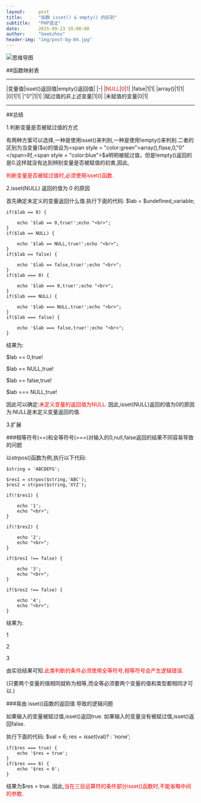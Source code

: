 ```yaml
---
layout:     post
title:      "函数 isset() & empty() 的区别"
subtitle:   "PHP语法"
date:       2015-09-23 19:00:00
author:     "Geekzhou"
header-img: "img/post-bg-04.jpg"
---
```


![思维导图](http://www.geekzhou.com/bimg/2015092321.png)

##函数映射表

***

|变量值|isset()返回值|empty()返回值|
|-|
|<span style = "color:red">NULL</span>|<span style = "color:red">0</span>|<span style = "color:red">1</span>|
|false|1|1|
|array()|1|1|
|0|1|1|
|"0"|1|1|
|赋过值的非上述变量|1|0|
|未赋值的变量|0|1|

***

##总结

1.判断变量是否被赋过值的方式

有两种方案可以选择,一种是使用isset()来判别,一种是使用!empty()来判别.二者的区别为当变量($a)的值设为<span style = "color:green">array(),flase,0,"0"</span>时,<span style = "color:blue">$a明明被赋过值，但是!empty()返回的是0.</span>这样就没有达到辨别变量是否被赋值的初衷,因此,

<span style = "color:red">判断变量是否被赋过值时,必须使用isset()函数.</span>

2.isset(NULL) 返回的值为 0 的原因

首先确定未定义的变量返回什么值.执行下面的代码:
    $lab = $undefined_variable;

    if($lab == 0) {

        echo '$lab == 0,true!';echo "<br>";
    }
    if($lab == NULL) {

        echo '$lab == NULL,true!';echo "<br>";
    }
    if($lab == false) {

        echo '$lab == false,true!';echo "<br>";
    }
    if($lab === 0) {

        echo '$lab === 0,true!';echo "<br>";
    }
    if($lab === NULL) {

        echo '$lab === NULL,true!';echo "<br>";
    }
    if($lab === false) {

        echo '$lab === false,true!';echo "<br>";
    }

结果为:

$lab == 0,true!

$lab == NULL,true!

$lab == false,true!

$lab === NULL,true!

因此可以确定:<span style = "color:red">未定义变量的返回值为NULL.</span>
因此,isset(NULL)返回的值为0的原因为:NULL是未定义变量返回的值.

3.扩展

###相等符号(==)和全等符号(===)对输入的0,null,false返回的结果不同容易导致的问题

以strpos()函数为例,执行以下代码:

    $string = 'ABCDEFG';

    $res1 = strpos($string,'ABC');
    $res2 = strpos($string,'XYZ');

    if(!$res1) {

        echo '1';
        echo "<br>";
    }

    if(!$res2) {

        echo '2';
        echo "<br>";
    }

    if($res1 !== false) {

        echo '3';
        echo "<br>";
    }

    if($res2 !== false) {

        echo '4';
        echo "<br>";
    }

结果为:

1

2

3

由实验结果可知.<span style="color:red">此类判断的条件必须使用全等符号,相等符号会产生逻辑错误.</span>

(只要两个变量的值相同就称为相等,而全等必须要两个变量的值和类型都相同才可以.)

###易由 isset()函数的返回值 导致的逻辑问题

如果输入的变量被赋过值,isset()返回true.
如果输入的变量没有被赋过值,isset()返回false.

执行下面的代码:
    $val = 6;
    $res = isset($val)? : 'none';

    if($res === true) {
        echo '$res = true';
    }
    if($res === 6) {
        echo '$res = 6';
    }

结果为$res = true.
因此,<span style = "color:red">当在三目运算符的条件部分isset()函数时,不能省略中间的参数.</span>

